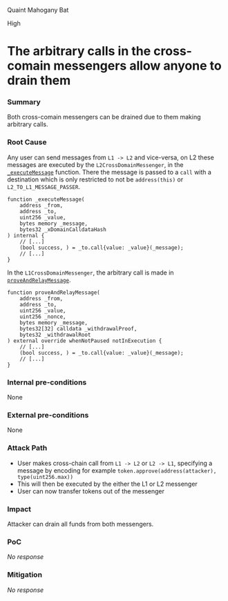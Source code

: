 Quaint Mahogany Bat

High

# The arbitrary calls in the cross-comain messengers allow anyone to drain them

### Summary

Both cross-comain messengers can be drained due to them making arbitrary calls.


### Root Cause

Any user can send messages from `L1 -> L2` and vice-versa, on L2 these messages are executed by the `L2CrossDomainMessenger`, in the [`_executeMessage`](https://github.com/sherlock-audit/2024-08-morphl2/blob/98e0ec4c5bbd0b28f3d3a9e9159d1184bc45b38d/morph/contracts/contracts/l2/L2CrossDomainMessenger.sol#L141) function. There the message is passed to a `call` with a destination which is only restricted to not be `address(this)` or `L2_TO_L1_MESSAGE_PASSER`.

```solidity
function _executeMessage(
    address _from,
    address _to,
    uint256 _value,
    bytes memory _message,
    bytes32 _xDomainCalldataHash
) internal {
    // [...]
    (bool success, ) = _to.call{value: _value}(_message);
    // [...]
}
```

In the `L1CrossDomainMessenger`, the arbitrary call is made in [`proveAndRelayMessage`](https://github.com/sherlock-audit/2024-08-morphl2/blob/98e0ec4c5bbd0b28f3d3a9e9159d1184bc45b38d/morph/contracts/contracts/l1/L1CrossDomainMessenger.sol#L161).

```solidity
function proveAndRelayMessage(
    address _from,
    address _to,
    uint256 _value,
    uint256 _nonce,
    bytes memory _message,
    bytes32[32] calldata _withdrawalProof,
    bytes32 _withdrawalRoot
) external override whenNotPaused notInExecution {
    // [...]
    (bool success, ) = _to.call{value: _value}(_message);
    // [...]
}
```

### Internal pre-conditions

None

### External pre-conditions

None

### Attack Path

* User makes cross-chain call from `L1 -> L2` or `L2 -> L1`, specifying a message by encoding for example `token.approve(address(attacker), type(uint256.max))`
* This will then be executed by the either the L1 or L2 messenger
* User can now transfer tokens out of the messenger


### Impact

Attacker can drain all funds from both messengers.


### PoC

_No response_

### Mitigation

_No response_
